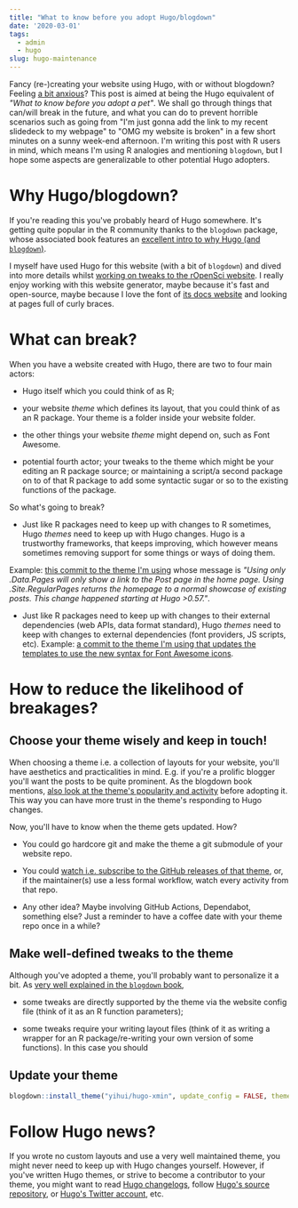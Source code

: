 ```yaml
---
title: "What to know before you adopt Hugo/blogdown"
date: '2020-03-01'
tags:
  - admin
  - hugo
slug: hugo-maintenance
---
```


Fancy (re-)creating your website using Hugo, with or without blogdown?
Feeling [a bit anxious](https://twitter.com/OscarBaruffa/status/1233133764282322945)?
This post is aimed at being the Hugo equivalent of _"What to know before you adopt a pet"_.
We shall go through things that can/will break in the future, and what you can do to prevent horrible scenarios 
such as going from "I'm just gonna add the link to my recent slidedeck to my webpage" to "OMG my website is broken" in a few short minutes on a sunny week-end afternoon.
I'm writing this post with R users in mind, which means I'm using R analogies and mentioning `blogdown`, 
but I hope some aspects are generalizable to other potential Hugo adopters.

# Why Hugo/blogdown?

If you're reading this you've probably heard of Hugo somewhere.
It's getting quite popular in the R community thanks to the `blogdown` package, whose associated book features an [excellent intro to why Hugo (and `blogdown`)](https://bookdown.org/yihui/blogdown/static-sites.html).

I myself have used Hugo for this website (with a bit of `blogdown`) and dived into more details whilst [working on tweaks to the rOpenSci website](https://ropensci.org/technotes/2019/01/09/hugo/).
I really enjoy working with this website generator, maybe because it's fast and open-source, 
maybe because I love the font of [its docs website](https://gohugo.io/documentation/) and looking at pages full of curly braces.

# What can break?

When you have a website created with Hugo, there are two to four main actors:

* Hugo itself which you could think of as R;

* your website _theme_ which defines its layout, that you could think of as an R package. Your theme is a folder inside your website folder.

* the other things your website _theme_ might depend on, such as Font Awesome.

* potential fourth actor; your tweaks to the theme which might be your editing an R package source; or maintaining a script/a second package on to of that R package to add some syntactic sugar or so to the existing functions of the package.

So what's going to break?

* Just like R packages need to keep up with changes to R sometimes, Hugo _themes_ need to keep up with Hugo changes. Hugo is a trustworthy frameworks, that keeps improving, which however means sometimes removing support for some things or ways of doing them.

Example: [this commit to the theme I'm using](https://github.com/yoshiharuyamashita/blackburn/commit/123ebe8bb4fd3708fc51dab42613e6a3a7d37d4c) whose message is _"Using only .Data.Pages will only show a link to the Post page in the home page. Using .Site.RegularPages returns the homepage to a normal showcase of existing posts. This change happened starting at Hugo >0.57."_. 

* Just like R packages need to keep up with changes to their external dependencies (web APIs, data format standard), Hugo _themes_ need to keep with changes to external dependencies (font providers, JS scripts, etc). Example: [a commit to the theme I'm using that updates the templates to use the new syntax for Font Awesome icons](https://github.com/yoshiharuyamashita/blackburn/commit/fef095af788816dbc27f040ca98eee3df6b60c1c).

# How to reduce the likelihood of breakages?

## Choose your theme wisely and keep in touch!

When choosing a theme i.e. a collection of layouts for your website, 
you'll have aesthetics and practicalities in mind.
E.g. if you're a prolific blogger you'll want the posts to be quite prominent.
As the blogdown book mentions, [also look at the theme's popularity and activity](https://bookdown.org/yihui/blogdown/themes.html) before adopting it.
This way you can have more trust in the theme's responding to Hugo changes.

Now, you'll have to know when the theme gets updated. How?

* You could go hardcore git and make the theme a git submodule of your website repo.

* You could [watch i.e. subscribe to the GitHub releases of that theme](https://help.github.com/en/github/receiving-notifications-about-activity-on-github/watching-and-unwatching-releases-for-a-repository), or, if the maintainer(s) use a less formal workflow, watch every activity from that repo.

* Any other idea? Maybe involving GitHub Actions, Dependabot, something else? 
Just a reminder to have a coffee date with your theme repo once in a while?

## Make well-defined tweaks to the theme

Although you've adopted a theme, you'll probably want to personalize it a bit.
As [very well explained in the `blogdown` book](https://bookdown.org/yihui/blogdown/custom-layouts.html), 

* some tweaks are directly supported by the theme via the website config file (think of it as an R function parameters);

* some tweaks require your writing layout files (think of it as writing a wrapper for an R package/re-writing your own version of some functions). In this case you should

## Update your theme

```r
blogdown::install_theme("yihui/hugo-xmin", update_config = FALSE, theme_example = FALSE, force = TRUE)
```

# Follow Hugo news?

If you wrote no custom layouts and use a very well maintained theme, you might never need to keep up with Hugo changes yourself.
However, if you've written Hugo themes, or strive to become a contributor to your theme, you might want to read [Hugo changelogs](https://gohugo.io/news/), follow [Hugo's source repository](https://github.com/gohugoio/hugo), or [Hugo's Twitter account](https://twitter.com/GoHugoIO), etc.